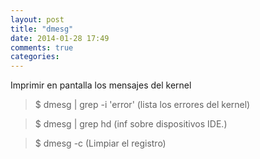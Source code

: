 ```yaml
---
layout: post
title: "dmesg"
date: 2014-01-28 17:49
comments: true
categories: 
---
```

Imprimir en pantalla los mensajes del kernel 

>$ dmesg | grep -i 'error'   (lista los errores del kernel) 

>$ dmesg | grep hd           (inf sobre dispositivos IDE.)

>$ dmesg -c  (Limpiar el registro)

